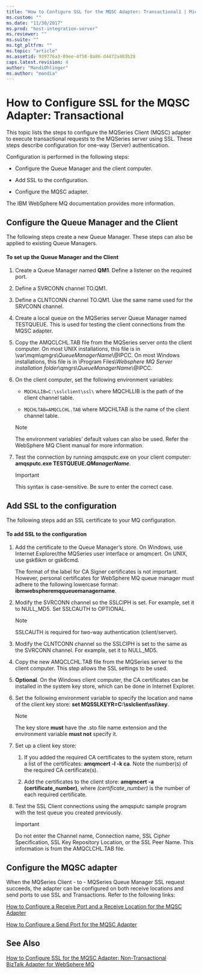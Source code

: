 ```yaml
---
title: "How to Configure SSL for the MQSC Adapter: Transactional1 | Microsoft Docs"
ms.custom: ""
ms.date: "11/30/2017"
ms.prod: "host-integration-server"
ms.reviewer: ""
ms.suite: ""
ms.tgt_pltfrm: ""
ms.topic: "article"
ms.assetid: 939776a3-89ee-4f58-8a86-d4472a483b28
caps.latest.revision: 4
author: "MandiOhlinger"
ms.author: "mandia"
---
```

# How to Configure SSL for the MQSC Adapter: Transactional
This topic lists the steps to configure the MQSeries Client (MQSC) adapter to execute transactional requests to the MQSeries server using SSL. These steps describe configuration for one-way (Server) authentication.  
  
 Configuration is performed in the following steps:  
  
-   Configure the Queue Manager and the client computer.  
  
-   Add SSL to the configuration.  
  
-   Configure the MQSC adapter.  
  
 The IBM WebSphere MQ documentation provides more information.  
  
## Configure the Queue Manager and the Client  
 The following steps create a new Queue Manager. These steps can also be applied to existing Queue Managers.  
  
#### To set up the Queue Manager and the Client  
  
1.  Create a Queue Manager named **QM1**. Define a listener on the required port.  
  
2.  Define a SVRCONN channel TO.QM1.  
  
3.  Define a CLNTCONN channel TO.QM1. Use the same name used for the SRVCONN channel.  
  
4.  Create a local queue on the MQSeries server Queue Manager named TESTQUEUE. This is used for testing the client connections from the MQSC adapter.  
  
5.  Copy the AMQCLCHL.TAB file from the MQSeries server onto the client computer. On most UNIX installations, this file is in \var\mqm\qmgrs\\*QueueManagerName*\\@IPCC. On most Windows installations, this file is in \Program Files\\*Websphere MQ Server installation folder*\qmgrs\\*QueueManagerName*\\@IPCC.  
  
6.  On the client computer, set the following environment variables:  
  
    -   `MQCHLLIB=C:\sslclient\ssl\` where MQCHLLIB is the path of the client channel table.  
  
    -   `MQCHLTAB=AMQCLCHL.TAB` where MQCHLTAB is the name of the client channel table.  
  
    > [!NOTE]
    >  The environment variables’ default values can also be used. Refer the WebSphere MQ Client manual for more information.  
  
7.  Test the connection by running amqsputc.exe on your client computer: **amqsputc.exe TESTQUEUE.*QManagerName***.  
  
    > [!IMPORTANT]
    >  This syntax is case-sensitive. Be sure to enter the correct case.  
  
## Add SSL to the configuration  
 The following steps add an SSL certificate to your MQ configuration.  
  
#### To add SSL to the configuration  
  
1.  Add the certificate to the Queue Manager’s store. On Windows, use Internet Explorer/the MQSeries user interface or amqmcert. On UNIX, use gsk6ikm or gsk6cmd.  
  
     The format of the label for CA Signer certificates is not important. However, personal certificates for WebSphere MQ queue manager must adhere to the following lowercase format: **ibmwebspheremqqueuemanagername**.  
  
2.  Modify the SVRCONN channel so the SSLCIPH is set. For example, set it to NULL_MD5. Set SSLCAUTH to OPTIONAL.  
  
    > [!NOTE]
    >  SSLCAUTH is required for two-way authentication (client/server).  
  
3.  Modify the CLNTCONN channel so the SSLCIPH is set to the same as the SVRCONN channel. For example, set it to NULL_MD5.  
  
4.  Copy the new AMQCLCHL.TAB file from the MQSeries server to the client computer. This step allows the SSL settings to be used.  
  
5.  **Optional**. On the Windows client computer, the CA certificates can be installed in the system key store, which can be done in Internet Explorer.  
  
6.  Set the following environment variable to specify the location and name of the client key store: **set MQSSLKEYR=C:\sslclient\ssl\key**.  
  
    > [!NOTE]
    >  The key store **must** have the .sto file name extension  and the environment variable **must not** specify it.  
  
7.  Set up a client key store:  
  
    1.  If you added the required CA certificates to the system store, return a list of the certificates: **amqmcert -l -k ca**. Note the number(s) of the required CA certificate(s).  
  
    2.  Add the certificates to the client store: **amqmcert -a (certificate_number)**, where *(certificate_number)* is the number of each required certificate.  
  
8.  Test the SSL Client connections using the amqsputc sample program with the test queue you created previously.  
  
    > [!IMPORTANT]
    >  Do not enter the Channel name, Connection name, SSL Cipher Specification, SSL Key Repository Location, or the SSL Peer Name. This information is from the AMQCLCHL.TAB file.  
  
## Configure the MQSC adapter  
 When the MQSeries Client - to - MQSeries Queue Manager SSL request succeeds, the adapter can be configured on both receive locations and send ports to use SSL and Transactions. Refer to the following links:  
  
 [How to Configure a Receive Port and a Receive Location for the MQSC Adapter](../HIS2010/how-to-configure-a-receive-port-and-a-receive-location-for-the-mqsc-adapter1.md)  
  
 [How to Configure a Send Port for the MQSC Adapter](../HIS2010/how-to-configure-a-send-port-for-the-mqsc-adapter1.md)  
  
## See Also  
 [How to Configure SSL for the MQSC Adapter: Non-Transactional](../HIS2010/how-to-configure-ssl-for-the-mqsc-adapter-non-transactional2.md)   
 [BizTalk Adapter for WebSphere MQ](../HIS2010/biztalk-adapter-for-websphere-mq1.md)
